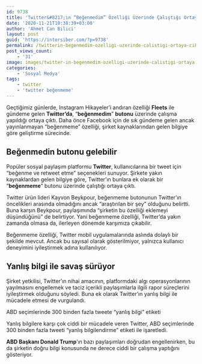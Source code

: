 ```yaml
---
id: 9738
title: 'Twitter&#8217;ın “Beğenmedim” Özelliği Üzerinde Çalıştığı Ortaya Çıktı'
date: '2020-11-21T10:38:39+03:00'
author: 'Ahmet Can Bilici'
layout: post
guid: 'https://intersiber.com/?p=9738'
permalink: /twitterin-begenmedim-ozelligi-uzerinde-calistigi-ortaya-cikti/
post_views_count:
    - '31'
image: images/twitter-in-begenmedim-ozelligi-uzerinde-calistigi-ortaya-cikti.png
categories:
    - 'Sosyal Medya'
tags:
    - twitter
    - 'twitter beğenmeme'
---
```


Geçtiğimiz günlerde, Instagram Hikayeler’i andıran özelliği **Fleets** ile gündeme gelen **Twitter’da**, “**beğenmedim**” **butonu** üzerinde çalışma yapıldığı ortaya çıktı. Daha önce Facebook için de sık gündeme gelen ancak yayınlanmayan “beğenmeme” özelliği, şirket kaynaklarından gelen bilgiye göre geliştirme sürecinde.

## Beğenmedin butonu gelebilir

Popüler sosyal paylaşım platformu **Twitter**, kullanıcılarına bir tweet için “beğenme ve retweet etme” seçenekleri sunuyor. Şirkete yakın kaynaklardan gelen bilgiye göre, Twitter’ın bunlara ek olarak bir “**beğenmeme**” butonu üzerinde çalıştığı ortaya çıktı.

Twitter ürün lideri Kayvon Beykpour, beğenmeme butonunun Twitter’ın öncelikleri arasında olmadığını ancak “araştırılan bir şey” olduğunu belirtti. Buna karşın Beykpour, paylaşımında “şirketin bu özelliği eklemeyi düşündüğünü” de belirtiyor. Yani beğenmeme özelliği, Twitter’da yakın zamanda olmasa da, ilerleyen dönemde karşımıza çıkabilir.

Beğenmeme özelliği, Twitter mobil uygulamalarında aslında dolaylı bir şekilde mevcut. Ancak bu sayısal olarak gösterilmiyor, yalnızca kullanıcı deneyimini iyileştirmek adına kullanılıyor.

## Yanlış bilgi ile savaş sürüyor

Şirket yetkilisi, Twitter’ın nihai amacının, platformdaki algı operasyonlarının yayılmasını engellemek ve taciz içerikli paylaşımlarla ilgili rapor süreçlerini iyileştirmek olduğunu söyledi. Buna ek olarak Twitter’ın yanlış bilgi ile mücadele etmesi de vurgulandı.

ABD seçimlerinde 300 binden fazla tweete “yanlış bilgi” etiketi

Yanlış bilgilere karşı çok ciddi bir mücadele veren Twitter, ABD seçimlerinde 300 binden fazla tweeti “yanlış bilgilendirme” etiketi ile işaretledi.

**ABD Başkanı Donald Trump**’ın bazı paylaşımları doğrudan engellenirken, bu da şirketin doğru bilgi konusunda ne derece ciddi bir çalışma yaptığını gösteriyor.